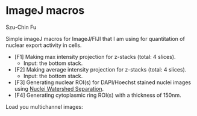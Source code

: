 ImageJ macros
====================
Szu-Chin Fu

Simple imageJ macros for ImageJ/FIJI that I am using for quantitation of nuclear export activity in cells.
* [F1] Making max intensity projection for z-stacks (total: 4 slices). 
  * Input: the bottom stack.
* [F2] Making average intensity projection for z-stacks (total: 4 slices). 
  * Input: the bottom stack.
* [F3] Generating nuclear ROI(s) for DAPI/Hoechst stained nuclei images using [Nuclei Watershed Separation](http://imagej.net/Nuclei_Watershed_Separation). 
* [F4] Generating cytoplasmic ring ROI(s) with a thickness of 150nm. 

Load you multichannel images:
